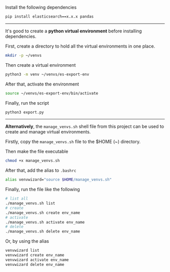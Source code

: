 Install the following dependencies  
```bash
pip install elasticsearch==x.x.x pandas
```
<hr >

It's good to create a **python virtual environment** before installing dependencies.  

First, create a directory to hold all the virtual environments in one place.  
```bash
mkdir -p ~/venvs
```

Then create a virtual environment  
```bash
python3 -m venv ~/venvs/es-export-env
```

After that, activate the environment
```bash
source ~/venvs/es-export-env/bin/activate
```

Finally, run the script
```bash
python3 export.py
```

<hr>

**Alternatively**, the `manage_venvs.sh` shell file from this project can be used to create and manage virtual environments.

Firstly, copy the `manage_venvs.sh` file to the $HOME (~) directory.  

Then make the file executable
```bash
chmod +x manage_venvs.sh
```

After that, add the alias to `.bashrc`
```bash
alias venvwizard="source $HOME/manage_venvs.sh"
```

Finally, run the file like the following
```bash
# list all
./manage_venvs.sh list
# create
./manage_venvs.sh create env_name
# activate
./manage_venvs.sh activate env_name
# delete
./manage_venvs.sh delete env_name
```

Or, by using the alias
```bash
venvwizard list
venvwizard create env_name
venvwizard activate env_name
venvwizard delete env_name
```
